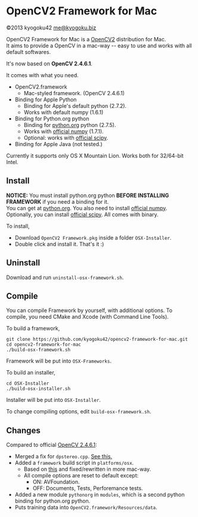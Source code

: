OpenCV2 Framework for Mac
=========================

©2013 kyogoku42 <me@kyogoku.biz>

OpenCV2 Framework for Mac is a [OpenCV2](http://opencv.org/) distribution for Mac.  
It aims to provide a OpenCV in a mac-way -- easy to use
and works with all default softwares.

It's now based on __OpenCV 2.4.6.1__.

It comes with what you need.

* OpenCV2.framework
  * Mac-styled framework. (OpenCV 2.4.6.1)
* Binding for Apple Python
  * Binding for Apple's default python (2.7.2).
  * Works with default numpy (1.6.1)
* Binding for Python.org python
  * Binding for [python.org](http://www.python.org/download/) python (2.7.5).
  * Works with [official numpy](http://sourceforge.net/projects/numpy/) (1.7.1).
  * Optional: works with [official scipy](http://sourceforge.net/projects/scipy/).
 * Binding for Apple Java (not tested.)

Currently it supports only OS X Mountain Lion. Works both for 32/64-bit Intel.

Install
-------

**NOTICE:** You must install python.org python  **BEFORE INSTALLING FRAMEWORK** if you need a binding for it.  
You can get at [python.org](http://www.python.org/download/).
You also need to install [official numpy](http://sourceforge.net/projects/numpy/). Optionally, you can install [official scipy](http://sourceforge.net/projects/scipy/). All comes with binary.

To install,

 * Download `OpenCV2 Framework.pkg` inside a folder `OSX-Installer`.
 * Double click and install it. That's it :)

Uninstall
---------

Download and run `uninstall-osx-framework.sh`.

Compile
-------

You can compile Framework by yourself, with additional options. To compile, you need CMake and Xcode (with Command Line Tools).

To build a framework,

    git clone https://github.com/kyogoku42/opencv2-framework-for-mac.git
    cd opencv2-framework-for-mac
    ./build-osx-framework.sh

Framework will be put into `OSX-Frameworks`.

To build an installer,

    cd OSX-Installer
    ./build-osx-installer.sh

Installer will be put into `OSX-Installer`.

To change compiling options, edit `build-osx-framework.sh`.

Changes
-------

Compared to official [OpenCV 2.4.6.1](http://opencv.org/downloads.html):

 * Merged a fix for `dpstereo.cpp`. [See this.](http://code.opencv.org/projects/opencv/repository/revisions/e9b9a6fc038fc243e2debcc1dabd0d0745ff39d6/diff/modules/legacy/src/dpstereo.cpp)
 * Added a `framework` build script in `platforms/osx`.
   * Based on [this](http://www.atinfinity.info/wiki/index.php?OpenCV%2FOpenCV%202.4.6.1%20Framework%20for%20Mac%20OS%20X) and fixed/rewritten in more mac-way.
   * All compile options are reset to default except:
     * ON: AVFoundation.
     * OFF: Documents, Tests, Perforemance tests.
 * Added a new module `pythonorg` in `modules`, which is a second python binding for python.org python.
 * Puts training data into `OpenCV2.framework/Resources/data`.